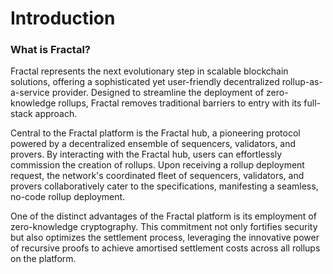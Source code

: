 # Introduction

### What is Fractal?

Fractal represents the next evolutionary step in scalable blockchain solutions, offering a sophisticated yet user-friendly decentralized rollup-as-a-service provider. Designed to streamline the deployment of zero-knowledge rollups, Fractal removes traditional barriers to entry with its full-stack approach.

Central to the Fractal platform is the Fractal hub, a pioneering protocol powered by a decentralized ensemble of sequencers, validators, and provers. By interacting with the Fractal hub, users can effortlessly commission the creation of rollups. Upon receiving a rollup deployment request, the network's coordinated fleet of sequencers, validators, and provers collaboratively cater to the specifications, manifesting a seamless, no-code rollup deployment.

One of the distinct advantages of the Fractal platform is its employment of zero-knowledge cryptography. This commitment not only fortifies security but also optimizes the settlement process, leveraging the innovative power of recursive proofs to achieve amortised settlement costs across all rollups on the platform.
